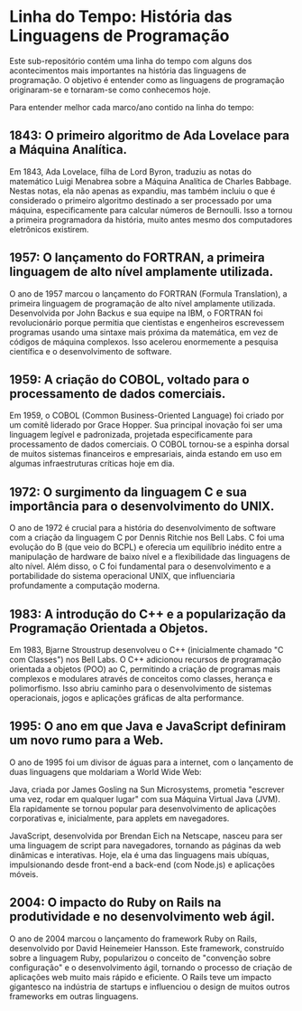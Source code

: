 # Linha do Tempo: História das Linguagens de Programação

Este sub-repositório contém uma linha do tempo com alguns dos acontecimentos mais importantes na história das linguagens de programação. O objetivo é entender como as linguagens de programação originaram-se e tornaram-se como conhecemos hoje.

Para entender melhor cada marco/ano contido na linha do tempo:

## 1843: O primeiro algoritmo de Ada Lovelace para a Máquina Analítica.

Em 1843, Ada Lovelace, filha de Lord Byron, traduziu as notas do matemático Luigi Menabrea sobre a Máquina Analítica de Charles Babbage. Nestas notas, ela não apenas as expandiu, mas também incluiu o que é considerado o primeiro algoritmo destinado a ser processado por uma máquina, especificamente para calcular números de Bernoulli. Isso a tornou a primeira programadora da história, muito antes mesmo dos computadores eletrônicos existirem.

## 1957: O lançamento do FORTRAN, a primeira linguagem de alto nível amplamente utilizada.

O ano de 1957 marcou o lançamento do FORTRAN (Formula Translation), a primeira linguagem de programação de alto nível amplamente utilizada. Desenvolvida por John Backus e sua equipe na IBM, o FORTRAN foi revolucionário porque permitia que cientistas e engenheiros escrevessem programas usando uma sintaxe mais próxima da matemática, em vez de códigos de máquina complexos. Isso acelerou enormemente a pesquisa científica e o desenvolvimento de software.

## 1959: A criação do COBOL, voltado para o processamento de dados comerciais.

Em 1959, o COBOL (Common Business-Oriented Language) foi criado por um comitê liderado por Grace Hopper. Sua principal inovação foi ser uma linguagem legível e padronizada, projetada especificamente para processamento de dados comerciais. O COBOL tornou-se a espinha dorsal de muitos sistemas financeiros e empresariais, ainda estando em uso em algumas infraestruturas críticas hoje em dia.

## 1972: O surgimento da linguagem C e sua importância para o desenvolvimento do UNIX.

O ano de 1972 é crucial para a história do desenvolvimento de software com a criação da linguagem C por Dennis Ritchie nos Bell Labs. C foi uma evolução do B (que veio do BCPL) e oferecia um equilíbrio inédito entre a manipulação de hardware de baixo nível e a flexibilidade das linguagens de alto nível. Além disso, o C foi fundamental para o desenvolvimento e a portabilidade do sistema operacional UNIX, que influenciaria profundamente a computação moderna.

## 1983: A introdução do C++ e a popularização da Programação Orientada a Objetos.

Em 1983, Bjarne Stroustrup desenvolveu o C++ (inicialmente chamado "C com Classes") nos Bell Labs. O C++ adicionou recursos de programação orientada a objetos (POO) ao C, permitindo a criação de programas mais complexos e modulares através de conceitos como classes, herança e polimorfismo. Isso abriu caminho para o desenvolvimento de sistemas operacionais, jogos e aplicações gráficas de alta performance.

## 1995: O ano em que Java e JavaScript definiram um novo rumo para a Web.

O ano de 1995 foi um divisor de águas para a internet, com o lançamento de duas linguagens que moldariam a World Wide Web:

Java, criada por James Gosling na Sun Microsystems, prometia "escrever uma vez, rodar em qualquer lugar" com sua Máquina Virtual Java (JVM). Ela rapidamente se tornou popular para desenvolvimento de aplicações corporativas e, inicialmente, para applets em navegadores.

JavaScript, desenvolvida por Brendan Eich na Netscape, nasceu para ser uma linguagem de script para navegadores, tornando as páginas da web dinâmicas e interativas. Hoje, ela é uma das linguagens mais ubíquas, impulsionando desde front-end a back-end (com Node.js) e aplicações móveis.

## 2004: O impacto do Ruby on Rails na produtividade e no desenvolvimento web ágil.

O ano de 2004 marcou o lançamento do framework Ruby on Rails, desenvolvido por David Heinemeier Hansson. Este framework, construído sobre a linguagem Ruby, popularizou o conceito de "convenção sobre configuração" e o desenvolvimento ágil, tornando o processo de criação de aplicações web muito mais rápido e eficiente. O Rails teve um impacto gigantesco na indústria de startups e influenciou o design de muitos outros frameworks em outras linguagens.